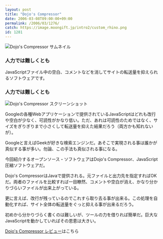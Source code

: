 ```yaml
---
layout: post
title: "Dojo's Compressor"
date: 2006-03-08T09:00:00+09:00
permalink: /2006/03/1276/
catch: https://image.moongift.jp/intro2/custom_rhino.png
id: 1281
---
```

 ![Dojo's Compressor サムネイル](https://image.moongift.jp/intro2/custom_rhino.t.png "Dojo's Compressor サムネイル")
  

### 人力では難しくとも
  
JavaScriptファイル中の空白、コメントなどを消してサイトの転送量を抑えられるソフトウェアです。  
<!--more-->  

### 人力では難しくとも
  

![Dojo's Compressor スクリーンショット](https://image.moongift.jp/intro2/custom_rhino.png "Dojo's Compressor スクリーンショット")

  

Googleの各種Webアプリケーションで提供されているJavaScriptはどれも改行や空白が少なく、可読性がかなり低い。ただ、あれは可読性のためではなく、サイズをぎりぎりまで小さくして転送量を抑えた結果だろう（両方かも知れないが）。

  

Googleと言えばGeekが好きな検索エンジンだ。あそこで実現される事は誰かが真似する事が多い。勿論、この手法も真似される事になる。

  

今回紹介するオープンソース・ソフトウェアはDojo's Compressor、JavaScript圧縮ソフトウェアだ。

  

Dojo's CompressorはJavaで提供される。元ファイルと出力先を指定すればOKだ。両者のファイルを比較すれば一目瞭然、コメントや空白が消え、かなり分かりづらいファイルが出来上がっている。

  

更に言えば、改行が残っているのでこれすら取り去る事が出来る。この処理を自動化すれば、サイト全体の転送量をぐっと抑える事が出来るだろう。

  

初めから分かりづらく書くのは難しいが、ツールの力を借りれば簡単だ。巨大なJavaScriptを動かしていればその恩恵は大きい。

  

[Dojo's Compressor レビュー](http://oss.moongift.jp/review/i-1288.html)はこちら

